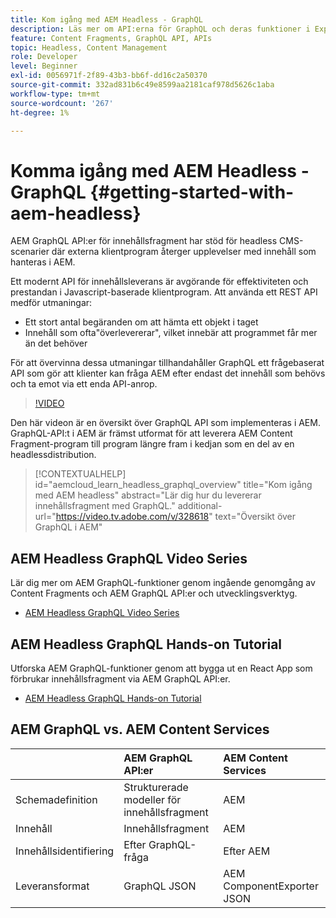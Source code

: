 ```yaml
---
title: Kom igång med AEM Headless - GraphQL
description: Läs mer om API:erna för GraphQL och deras funktioner i Experience Manager.
feature: Content Fragments, GraphQL API, APIs
topic: Headless, Content Management
role: Developer
level: Beginner
exl-id: 0056971f-2f89-43b3-bb6f-dd16c2a50370
source-git-commit: 332ad831b6c49e8599aa2181caf978d5626c1aba
workflow-type: tm+mt
source-wordcount: '267'
ht-degree: 1%

---
```


# Komma igång med AEM Headless - GraphQL {#getting-started-with-aem-headless}

AEM GraphQL API:er för innehållsfragment har stöd för headless CMS-scenarier där externa klientprogram återger upplevelser med innehåll som hanteras i AEM.

Ett modernt API för innehållsleverans är avgörande för effektiviteten och prestandan i Javascript-baserade klientprogram. Att använda ett REST API medför utmaningar:

* Ett stort antal begäranden om att hämta ett objekt i taget
* Innehåll som ofta&quot;överlevererar&quot;, vilket innebär att programmet får mer än det behöver

För att övervinna dessa utmaningar tillhandahåller GraphQL ett frågebaserat API som gör att klienter kan fråga AEM efter endast det innehåll som behövs och ta emot via ett enda API-anrop.

>[!VIDEO](https://video.tv.adobe.com/v/328618/?quality=12&learn=on)

Den här videon är en översikt över GraphQL API som implementeras i AEM. GraphQL-API:t i AEM är främst utformat för att leverera AEM Content Fragment-program till program längre fram i kedjan som en del av en headlessdistribution.

>[!CONTEXTUALHELP]
>id="aemcloud_learn_headless_graphql_overview"
>title="Kom igång med AEM headless"
>abstract="Lär dig hur du levererar innehållsfragment med GraphQL."
>additional-url="https://video.tv.adobe.com/v/328618" text="Översikt över GraphQL i AEM"

## AEM Headless GraphQL Video Series

Lär dig mer om AEM GraphQL-funktioner genom ingående genomgång av Content Fragments och AEM GraphQL API:er och utvecklingsverktyg.

* [AEM Headless GraphQL Video Series](./video-series/modeling-basics.md)

## AEM Headless GraphQL Hands-on Tutorial

Utforska AEM GraphQL-funktioner genom att bygga ut en React App som förbrukar innehållsfragment via AEM GraphQL API:er.

* [AEM Headless GraphQL Hands-on Tutorial](./multi-step/overview.md)

## AEM GraphQL vs. AEM Content Services

|  | AEM GraphQL API:er | AEM Content Services |
|--------------------------------|:-----------------|:---------------------|
| Schemadefinition | Strukturerade modeller för innehållsfragment | AEM |
| Innehåll | Innehållsfragment | AEM |
| Innehållsidentifiering | Efter GraphQL-fråga | Efter AEM |
| Leveransformat | GraphQL JSON | AEM ComponentExporter JSON |
